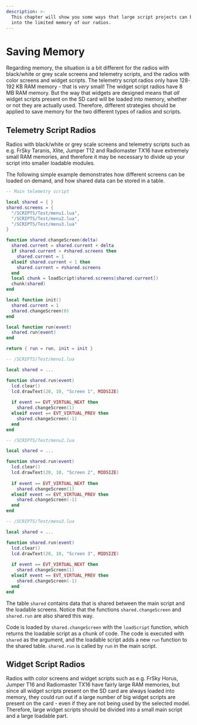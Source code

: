 ```yaml
---
description: >-
  This chapter will show you some ways that large script projects can be fitted
  into the limited memory of our radios.
---
```


# Saving Memory

Regarding memory, the situation is a bit different for the radios with black/white or grey scale screens and telemetry scripts, and the radios with color screens and widget scripts. The telemetry script radios only have 128-192 KB RAM memory - that is _very_ small! The widget script radios have 8 MB RAM memory. But the way that widgets are designed means that _all_ widget scripts present on the SD card will be loaded into memory, whether or not they are actually used. Therefore, different strategies should be applied to save memory for the two different types of radios and scripts.

## Telemetry Script Radios

Radios with black/white or grey scale screens and telemetry scripts such as e.g. FrSky Taranis, Xlite, Jumper T12 and Radiomaster TX16 have extremely small RAM memories, and therefore it may be necessary to divide up your script into smaller loadable modules.

The following simple example demonstrates how different screens can be loaded on demand, and how shared data can be stored in a table.

```lua
-- Main telemetry script

local shared = { }
shared.screens = {
  "/SCRIPTS/Test/menu1.lua",
  "/SCRIPTS/Test/menu2.lua",
  "/SCRIPTS/Test/menu3.lua"
}

function shared.changeScreen(delta)
  shared.current = shared.current + delta
  if shared.current > #shared.screens then
    shared.current = 1
  elseif shared.current < 1 then
    shared.current = #shared.screens
  end
  local chunk = loadScript(shared.screens[shared.current])
  chunk(shared)
end

local function init()
  shared.current = 1
  shared.changeScreen(0)
end

local function run(event)
  shared.run(event)
end

return { run = run, init = init }
```

```lua
-- /SCRIPTS/Test/menu1.lua

local shared = ...

function shared.run(event)
  lcd.clear()
  lcd.drawText(20, 10, "Screen 1", MIDSIZE)
  
  if event == EVT_VIRTUAL_NEXT then
    shared.changeScreen(1)
  elseif event == EVT_VIRTUAL_PREV then
    shared.changeScreen(-1)
  end
end
```

```lua
-- /SCRIPTS/Test/menu2.lua

local shared = ...

function shared.run(event)
  lcd.clear()
  lcd.drawText(20, 10, "Screen 2", MIDSIZE)
  
  if event == EVT_VIRTUAL_NEXT then
    shared.changeScreen(1)
  elseif event == EVT_VIRTUAL_PREV then
    shared.changeScreen(-1)
  end
end
```

```lua
-- /SCRIPTS/Test/menu3.lua

local shared = ...

function shared.run(event)
  lcd.clear()
  lcd.drawText(20, 10, "Screen 3", MIDSIZE)
  
  if event == EVT_VIRTUAL_NEXT then
    shared.changeScreen(1)
  elseif event == EVT_VIRTUAL_PREV then
    shared.changeScreen(-1)
  end
end
```

The table `shared` contains data that is shared between the main script and the loadable screens. Notice that the functions `shared.changeScreen` and `shared.run` are also shared this way.

Code is loaded by `shared.changeScreen` with the `loadScript` function, which returns the loadable script as a chunk of code. The code is executed with `shared` as the argument, and the loadable script adds a new `run` function to the shared table. `shared.run` is called by `run` in the main script.

## Widget Script Radios

Radios with color screens and widget scripts such as e.g. FrSky Horus, Jumper T16 and Radiomaster TX16 have fairly large RAM memories, but since all widget scripts present on the SD card are always loaded into memory, they could run out if a large number of big widget scripts are present on the card - even if they are not being used by the selected model. Therefore, large widget scripts should be divided into a small main script and a large loadable part.



